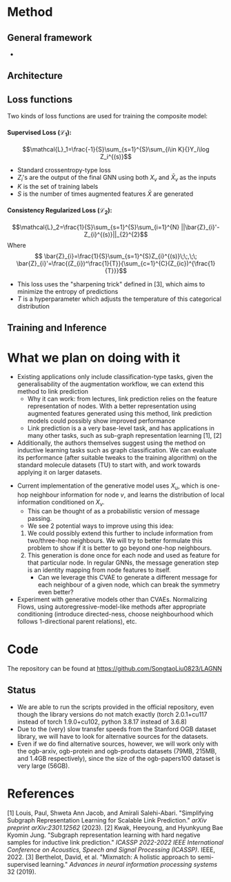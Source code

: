 # Method
## General framework
- 
## Architecture
## Loss functions
Two kinds of loss functions are used for training the composite model:
#### Supervised Loss ($\mathcal{L}_{1}$):
$$\mathcal{L}_1=\frac{-1}{S}\sum_{s=1}^{S}\sum_{i\in K}{}Y_i\log Z_i^{(s)}$$
* Standard crossentropy-type loss
* $Z_i$'s are the output of the final GNN using both $X_v$ and $\bar{X}_v$ as the inputs
* $K$ is the set of training labels
* $S$ is the number of times augmented features $\bar{X}$ are generated
#### Consistency Regularized Loss ($\mathcal{L}_2$):
$$\mathcal{L}_2=\frac{1}{S}\sum_{s=1}^{S}\sum_{i=1}^{N} ||\bar{Z}_{i}'-Z_{i}^{(s)}||_{2}^{2}$$Where$$ \bar{Z}_{i}=\frac{1}{S}\sum_{s=1}^{S}Z_{i}^{(s)}\;\;,\;\;
\bar{Z}_{i}'=\frac{(Z_{i})^\frac{1}{T}}{\sum_{c=1}^{C}(Z_{ic})^{\frac{1}{T}}}$$
* This loss uses the "sharpening trick" defined in [3], which aims to minimize the entropy of predictions
* $T$ is a hyperparameter which adjusts the temperature of this categorical distribution

## Training and Inference

# What we plan on doing with it
* Existing applications only include classification-type tasks, given the generalisability of the augmentation workflow, we can extend this method to link prediction
	* Why it can work: from lectures, link prediction relies on the feature representation of nodes. With a better representation using augmented features generated using this method, link prediction models could possibly show improved performance
	* Link prediction is a a very base-level task, and has applications in many other tasks, such as sub-graph representation learning [1], [2]
* Additionally, the authors themselves suggest using the method on inductive learning tasks such as graph classification. We can evaluate its performance (after suitable tweaks to the training algorithm) on the standard molecule datasets (TU) to start with, and work towards applying it on larger datasets.
- Current implementation of the generative model uses $X_u$, which is one-hop neighbour information for node $v$, and learns the distribution of local information conditioned on $X_v$. 
	- This can be thought of as a probabilistic version of message passing.
	- We see 2 potential ways to improve using this idea:
	1. We could possibly extend this further to include information from two/three-hop neighbours. We will try to better formulate this problem to show if it is better to go beyond one-hop neighbours.
	2. This generation is done once for each node and used as feature for that particular node. In regular GNNs, the message generation step is an identity mapping from node features to itself.
		- Can we leverage this CVAE to generate a different message for each neighbour of a given node, which can break the symmetry even better? 
- Experiment with generative models other than CVAEs. Normalizing Flows, using autoregressive-model-like methods after appropriate conditioning (introduce directed-ness, choose neighbourhood which follows 1-directional parent relations), etc.
# Code
The repository can be found at https://github.com/SongtaoLiu0823/LAGNN
## Status
- We are able to run the scripts provided in the official repository, even though the library versions do not match exactly (torch 2.0.1+cu117 instead of torch 1.9.0+cu102, python 3.8.17 instead of 3.6.8)
- Due to the (very) slow transfer speeds from the Stanford OGB dataset library, we will have to look for alternative sources for the datasets.
- Even if we do find alternative sources, however, we will work only with the ogb-arxiv, ogb-protein and ogb-products datasets (79MB, 215MB, and 1.4GB respectively), since the size of the ogb-papers100 dataset is very large (56GB).
# References
[1] Louis, Paul, Shweta Ann Jacob, and Amirali Salehi-Abari. "Simplifying Subgraph Representation Learning for Scalable Link Prediction." _arXiv preprint arXiv:2301.12562_ (2023).
[2] Kwak, Heeyoung, and Hyunkyung Bae Kyomin Jung. "Subgraph representation learning with hard negative samples for inductive link prediction." _ICASSP 2022-2022 IEEE International Conference on Acoustics, Speech and Signal Processing (ICASSP)_. IEEE, 2022.
[3] Berthelot, David, et al. "Mixmatch: A holistic approach to semi-supervised learning." _Advances in neural information processing systems_ 32 (2019).